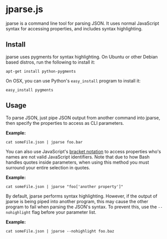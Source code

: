 # jparse.js

jparse is a command line tool for parsing JSON. It uses normal JavaScript syntax for accessing properties, and includes syntax highlighting.

## Install

jparse uses pygments for syntax highlighting. On Ubuntu or other Debian based distros, run the following to install it:

    apt-get install python-pygments

On OSX, you can use Python's `easy_install` program to install it:

    easy_install pygments

## Usage

To parse JSON, just pipe JSON output from another command into jparse, then specify the properties to access as CLI parameters.

**Example:**

    cat someFile.json | jparse foo.bar


You can also use JavaScript's [bracket notation](https://developer.mozilla.org/en-US/docs/Web/JavaScript/Reference/Operators/Property_Accessors#Bracket_notation) to access properties who's names are not valid JavaScript identifiers. Note that due to how Bash handles quotes inside parameters, when using this method you must surround your entire selection in quotes.

**Example:**

    cat someFile.json | jparse "foo['another property']"


By default, jparse performs syntax highlighting. However, if the output of jparse is being piped into another program, this may cause the other program to fail when parsing the JSON's syntax. To prevent this, use the `--nohighlight` flag before your parameter list.

**Example:**

    cat someFile.json | jparse --nohighlight foo.baz
